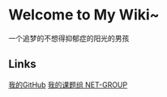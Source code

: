 # Welcome to My Wiki~

一个追梦的不想得抑郁症的阳光的男孩

## Links

[我的GitHub](https://github.com/zequnW)
[我的课题组 NET-GROUP](https://net-sust.github.io/)